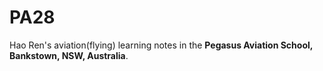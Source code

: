 # PA28

Hao Ren's aviation(flying) learning notes in the **Pegasus Aviation School, Bankstown, NSW, Australia**.
